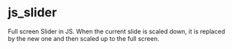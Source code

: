 # js_slider
Full screen Slider in JS. When the current slide is scaled down, it is replaced by the new one and then scaled up to the full screen.
